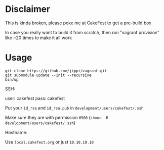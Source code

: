 # Disclaimer

This is kinda broken, please poke me at CakeFest to get a pre-build box

In case you really want to build it from scratch, then run "vagrant provision" like ~20 times to make it all work

# Usage

```
git clone https://github.com/jippi/vagrant.git
git submodule update --init --recursive
bin/up
```

SSH:

user: cakefest
pass: cakefest

Put your `id_rsa` and `id_rsa.pub` in `development/users/cakefest/.ssh`

Make sure they are with permission `0500` (`chmod -R development/users/cakefest/.ssh`)

Hostname:

Use `local.cakefest.org` or just `10.10.10.10`

